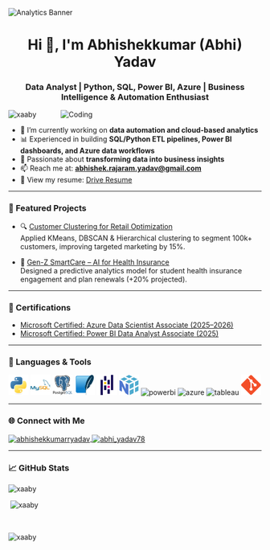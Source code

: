 ![Analytics Banner](https://img.freepik.com/premium-vector/colorful-banner-with-hands-working-computer-different-electronic-gadgets-devices-symbols-programming-software-development-program-coding_198278-4192.jpg)

<h1 align="center">Hi 👋, I'm Abhishekkumar (Abhi) Yadav</h1>
<h3 align="center">Data Analyst | Python, SQL, Power BI, Azure | Business Intelligence & Automation Enthusiast</h3>

<img align="right" alt="Coding" width="400" src="https://i.pinimg.com/originals/e8/f4/53/e8f453469a3ec97ecd354df465d73913.gif">

<p align="left">
  <img src="https://komarev.com/ghpvc/?username=xaaby&label=Profile%20views&color=0e75b6&style=flat" alt="xaaby" />
</p>

- 🔭 I’m currently working on **data automation and cloud-based analytics**
- 📊 Experienced in building **SQL/Python ETL pipelines, Power BI dashboards, and Azure data workflows**
- 🧠 Passionate about **transforming data into business insights**
- 📫 Reach me at: **abhishek.rajaram.yadav@gmail.com**
- 🧾 View my resume: [Drive Resume](https://drive.google.com/file/d/1c00gL7JRsSHrVt3YEL5I8bXKCu4tvEJ4/view?usp=sharing)

---

### 🚀 Featured Projects

- 🔍 [Customer Clustering for Retail Optimization](https://github.com/Xaaby/Customer-Clustering-Supermarket)  
  Applied KMeans, DBSCAN & Hierarchical clustering to segment 100k+ customers, improving targeted marketing by 15\%.

- 🤖 [Gen-Z SmartCare – AI for Health Insurance](https://github.com/Xaaby/)  
  Designed a predictive analytics model for student health insurance engagement and plan renewals (+20\% projected).

---

### 🏅 Certifications

- [Microsoft Certified: Azure Data Scientist Associate (2025–2026)](https://learn.microsoft.com/en-us/users/abhishekyadav-4060/credentials/1e47152476ab9f3a)
- [Microsoft Certified: Power BI Data Analyst Associate (2025)](https://learn.microsoft.com/en-us/users/abhishekyadav-4060/credentials/1e47152476ab9f3a)

---

### 🧰 Languages & Tools

<p align="left">
  <img src="https://raw.githubusercontent.com/devicons/devicon/master/icons/python/python-original.svg" alt="python" width="40" height="40"/>
  <img src="https://raw.githubusercontent.com/devicons/devicon/master/icons/mysql/mysql-original-wordmark.svg" alt="mysql" width="40" height="40"/>
  <img src="https://raw.githubusercontent.com/devicons/devicon/master/icons/postgresql/postgresql-original-wordmark.svg" alt="postgresql" width="40" height="40"/>
  <img src="https://raw.githubusercontent.com/devicons/devicon/master/icons/sqlite/sqlite-original.svg" alt="sqlite" width="40" height="40"/>
  <img src="https://raw.githubusercontent.com/devicons/devicon/master/icons/pandas/pandas-original.svg" alt="pandas" width="40" height="40"/>
  <img src="https://raw.githubusercontent.com/devicons/devicon/master/icons/numpy/numpy-original.svg" alt="numpy" width="40" height="40"/>
  <img src="https://raw.githubusercontent.com/devicons/devicon/master/icons/powerbi/powerbi-original.svg" alt="powerbi" width="40" height="40"/>
  <img src="https://www.vectorlogo.zone/logos/microsoft_azure/microsoft_azure-icon.svg" alt="azure" width="40" height="40"/>
  <img src="https://www.vectorlogo.zone/logos/tableau/tableau-icon.svg" alt="tableau" width="40" height="40"/>
  <img src="https://raw.githubusercontent.com/devicons/devicon/master/icons/git/git-original.svg" alt="git" width="40" height="40"/>
</p>

---

### 🌐 Connect with Me

<p align="left">
  <a href="https://linkedin.com/in/abhishekkumarryadav" target="blank">
    <img align="center" src="https://raw.githubusercontent.com/rahuldkjain/github-profile-readme-generator/master/src/images/icons/Social/linked-in-alt.svg" alt="abhishekkumarryadav" height="30" width="40" />
  </a>
  <a href="https://instagram.com/abhi_yadav78" target="blank">
    <img align="center" src="https://raw.githubusercontent.com/rahuldkjain/github-profile-readme-generator/master/src/images/icons/Social/instagram.svg" alt="abhi_yadav78" height="30" width="40" />
  </a>
</p>

---

### 📈 GitHub Stats

<p><img align="left" src="https://github-readme-stats.vercel.app/api/top-langs?username=xaaby&show_icons=true&locale=en&layout=compact" alt="xaaby" /></p>
<br/>
<p>&nbsp;<img align="center" src="https://github-readme-stats.vercel.app/api?username=xaaby&show_icons=true&locale=en" alt="xaaby" /></p>
<br/>
<p><img align="center" src="https://github-readme-streak-stats.herokuapp.com/?user=xaaby&" alt="xaaby" /></p>
